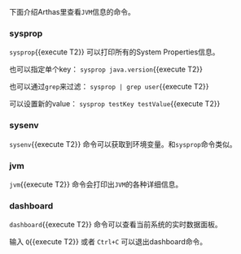 下面介绍Arthas里查看`JVM`信息的命令。

### sysprop

`sysprop`{{execute T2}} 可以打印所有的System Properties信息。

也可以指定单个key： `sysprop java.version`{{execute T2}}

也可以通过`grep`来过滤： `sysprop | grep user`{{execute T2}}

可以设置新的value： `sysprop testKey testValue`{{execute T2}}

### sysenv

`sysenv`{{execute T2}} 命令可以获取到环境变量。和`sysprop`命令类似。



### jvm

`jvm`{{execute T2}} 命令会打印出`JVM`的各种详细信息。


### dashboard


`dashboard`{{execute T2}} 命令可以查看当前系统的实时数据面板。

输入 `Q`{{execute T2}} 或者 `Ctrl+C` 可以退出dashboard命令。